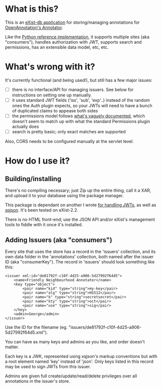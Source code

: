 What is this?
=============

This is an [eXist-db application](http://exist-db.org) for storing/managing annotations for [OpenAnnotation's Annotator](http://annotatorjs.org/).

Like the [Python reference implementation](https://github.com/openannotation/annotator-store), it supports multiple sites (aka "consumers"), handles authorization with JWT, supports search and permissions, has an extensible data model, etc, etc.

What's wrong with it?
=====================

It's currently functional (and being used!), but still has a few major issues:

  - [ ] there is no interface/API for managing issuers. See below for instructions on setting one up manually.
  - [ ] it uses standard JWT fields ('iss', 'sub', 'exp'..) instead of the random ones the Auth plugin expects, so your JWTs will need to have a bunch of duplicated claims to appease both sides
  - [ ] the permissions model follows [what's vaguely documented](http://docs.annotatorjs.org/en/v1.2.x/plugins/permissions.html), which doesn't seem to match up with what the standard Permissions plugin actually does
  - [ ] search is pretty basic; only exact matches are supported

Also, CORS needs to be configured manually at the servlet level.

How do I use it?
================

Building/installing
-------------------

There's no compiling necessary; just Zip up the entire thing, call it a XAR, and upload it to your database using the package manager.

This package is dependant on another I wrote [for handling JWTs](https://github.com/telic/exist-jwt), as well as [xqjson](https://github.com/joewiz/xqjson). It's been tested on eXist-2.2.

There is no HTML front-end; use the JSON API and/or eXist's management tools to fiddle with it once it's installed.

Adding Issuers (aka "consumers")
--------------------------------

Every site that uses the store has a record in the 'issuers' collection, and its own data folder in the 'annotations' collection, both named after the issuer ID (aka "consumerKey").  The record in 'issuers' should look something like this:

    <issuer xml:id="de81792f-c10f-4d25-a906-5d27992f64d5">
        <name>Friendly Neighbourhood Annotator</name>
        <key type="object">
            <pair name="kid" type="string">my-key</pair>
            <pair name="alg" type="string">HS512</pair>
            <pair name="k" type="string">secretsecret</pair>
            <pair name="kty" type="string">oct</pair>
            <pair name="use" type="string">sig</pair>
        </key>
        <admin>George</admin>
    </issuer>

Use the ID for the filename (eg. "issuers/de81792f-c10f-4d25-a906-5d27992f64d5.xml").

You can have as many keys and admins as you like, and order doesn't matter.

Each key is a JWK, represented using xqjson's markup conventions but with a root element named 'key' instead of 'json'.  Only keys listed in this record may be used to sign JWTs from this issuer.

Admins are given full create/update/read/delete privileges over all annotations in the issuer's store.
